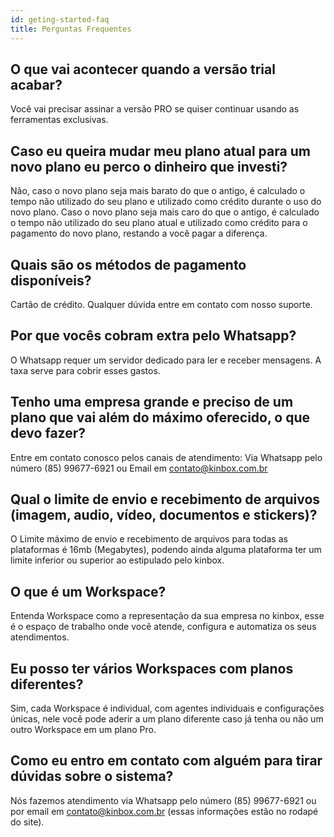 ```yaml
---
id: geting-started-faq
title: Perguntas Frequentes
---
```


## O que vai acontecer quando a versão trial acabar?

Você vai precisar assinar a versão PRO se quiser continuar usando as ferramentas exclusivas.

## Caso eu queira mudar meu plano atual para um novo plano eu perco o dinheiro que investi?

Não, caso o novo plano seja mais barato do que o antigo, é calculado o tempo não utilizado do seu plano e utilizado como crédito durante o uso do novo plano. Caso o novo plano seja mais caro do que o antigo, é calculado o tempo não utilizado do seu plano atual e utilizado como crédito para o pagamento do novo plano, restando a você pagar a diferença.

## Quais são os métodos de pagamento disponíveis?

Cartão de crédito. Qualquer dúvida entre em contato com nosso suporte.

## Por que vocês cobram extra pelo Whatsapp?

O Whatsapp requer um servidor dedicado para ler e receber mensagens. A taxa serve para cobrir esses gastos.

## Tenho uma empresa grande e preciso de um plano que vai além do máximo oferecido, o que devo fazer?

Entre em contato conosco pelos canais de atendimento: Via Whatsapp pelo número (85) 99677-6921 ou Email em contato@kinbox.com.br

## Qual o limite de envio e recebimento de arquivos (imagem, audio, vídeo, documentos e stickers)?

O Limite máximo de envio e recebimento de arquivos para todas as plataformas é 16mb (Megabytes), podendo ainda alguma plataforma ter um limite inferior ou superior ao estipulado pelo kinbox.

## O que é um Workspace?

Entenda Workspace como a representação da sua empresa no kinbox, esse é o espaço de trabalho onde você atende, configura e automatiza os seus atendimentos.

## Eu posso ter vários Workspaces com planos diferentes?

Sim, cada Workspace é individual, com agentes individuais e configurações únicas, nele você pode aderir a um plano diferente caso já tenha ou não um outro Workspace em um plano Pro.

## Como eu entro em contato com alguém para tirar dúvidas sobre o sistema?

Nós fazemos atendimento via Whatsapp pelo número (85) 99677-6921 ou por email em contato@kinbox.com.br (essas informações estão no rodapé do site).